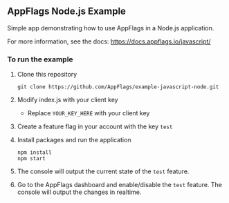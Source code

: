 ## AppFlags Node.js Example

Simple app demonstrating how to use AppFlags in a Node.js application. 

For more information, see the docs: https://docs.appflags.io/javascript/

### To run the example

1. Clone this repository
    ```shell script
    git clone https://github.com/AppFlags/example-javascript-node.git
    ```
2. Modify index.js with your client key 

    * Replace `YOUR_KEY_HERE` with your client key
    
3. Create a feature flag in your account with the key `test`
    
4. Install packages and run the application
    ```shell script
    npm install
    npm start
    ```

5. The console will output the current state of the `test` feature. 

6. Go to the AppFlags dashboard and enable/disable the `test` feature. The console will output the changes in realtime.

  
   